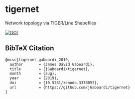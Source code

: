 # tigernet
Network topology via TIGER/Line Shapefiles

[![DOI](https://zenodo.org/badge/204572461.svg)](https://zenodo.org/badge/latestdoi/204572461)


BibTeX Citation
---------------

```tex
@misc{tigernet_gaboardi_2019,
  author       = {James David Gaboardi},
  title        = {jGaboardi/tigernet},
  month        = {aug},
  year         = {2019},
  doi          = {10.5281/zenodo.3378057},
  url          = {https://github.com/jGaboardi/tigernet}
}
```
